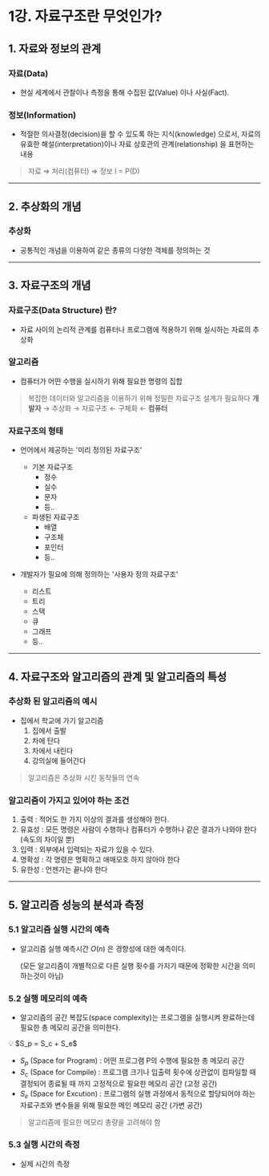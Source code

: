 # 1강. 자료구조란 무엇인가?

## 1. 자료와 정보의 관계

### 자료(Data)

- 현실 세계에서 관찰이나 측정을 통해 수집된 값(Value) 이나 사실(Fact).

### 정보(Information)

- 적절한 의사결정(decision)을 할 수 있도록 하는 지식(knowledge) 으로서, 자료의 유효한 해설(interpretation)이나 자료 상호관의 관계(relationship) 을 표현하는 내용

> 자료 ⇒ 처리(컴퓨터) ⇒ 정보
I = P(D)
> 

---

## 2. 추상화의 개념

### 추상화

- 공통적인 개념을 이용하여 같은 종류의 다양한 객체를 정의하는 것

---

## 3. 자료구조의 개념

### 자료구조(Data Structure) 란?

- 자료 사이의 논리적 관계를 컴퓨터나 프로그램에 적용하기 위해 실시하는 자료의 추상화

### 알고리즘

- 컴퓨터가 어떤 수행을 실시하기 위해 필요한 명령의 집합

> 복잡한 데이터와 알고리즘을 이용하기 위해 정밀한 자료구조 설계가 필요하다
**개발자** → 추상화 → 자료구조 ← 구체화 ← **컴퓨터**
> 

### 자료구조의 형태

- 언어에서 제공하는 '미리 정의된 자료구조'
    - 기본 자료구조
        - 정수
        - 실수
        - 문자
        - 등..
    - 파생된 자료구조
        - 배열
        - 구조체
        - 포인터
        - 등..
        
- 개발자가 필요에 의해 정의하는 '사용자 정의 자료구조'
    - 리스트
    - 트리
    - 스택
    - 큐
    - 그래프
    - 등..
    

---

## 4. 자료구조와 알고리즘의 관계 및 알고리즘의 특성

### 추상화 된 알고리즘의 예시

- 집에서 학교에 가기 알고리즘
    1. 집에서 출발
    2. 차에 탄다
    3. 차에서 내린다
    4. 강의실에 들어간다

> 알고리즘은 추상화 시킨 동작들의 연속
> 

### 알고리즘이 가지고 있어야 하는 조건

1. 출력 : 적어도 한 가지 이상의 결과를 생성해야 한다.
2. 유효성 : 모든 명령은 사람이 수행하나 컴퓨터가 수행하나 같은 결과가 나와야 한다(속도의 차이일 뿐)
3. 입력 : 외부에서 입력되는 자료가 있을 수 있다.
4. 명확성 : 각 명령은 명확하고 애매모호 하지 않아야 한다
5. 유한성 : 언젠가는 끝나야 한다

---

## 5. 알고리즘 성능의 분석과 측정

### 5.1 알고리즘 실행 시간의 예측

- 알고리즘 실행 예측시간 $O(n)$ 은 경향성에 대한 예측이다.
    
    (모든 알고리즘이 개별적으로 다른 실행 횟수를 가지기 때문에 정확한 시간을 의미하는것이 아님)
    

### 5.2 실행 메모리의 예측

- 알고리즘의 공간 복잡도(space complexity)는 프로그램을 실행시켜 완료하는데 필요한 총 메모리 공간을 의미한다.

<aside>
💡 $S_p = S_c + S_e$

</aside>

- $S_p$ (Space for Program) :  어떤 프로그램 P의 수행에 필요한 총 메모리 공간
- $S_c$ (Space for Compile) : 프로그램 크기나 입출력 횟수에 상관없이 컴파일할 때 결정되어 종료될 때 까지 고정적으로 필요한 메모리 공간 (고정 공간)
- $S_e$ (Space for Excution) : 프로그램의 실행 과정에서 동적으로 할당되어야 하는 자료구조와 변수들을 위해 필요한 메인 메모리 공간 (가변 공간)

> 알고리즘에 필요한 메모리 총량을 고려해야 함
> 

### 5.3 실행 시간의 측정

- 실제 시간의 측정